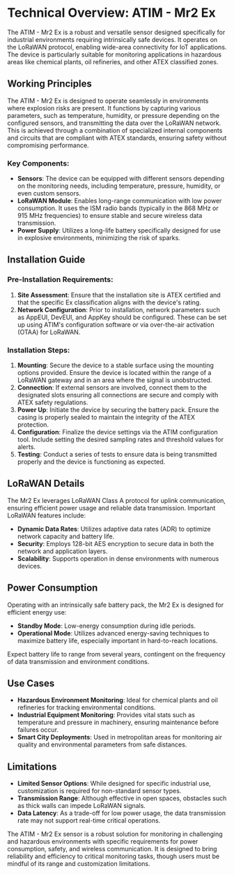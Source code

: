 # Technical Overview: ATIM - Mr2 Ex

The ATIM - Mr2 Ex is a robust and versatile sensor designed specifically for industrial environments requiring intrinsically safe devices. It operates on the LoRaWAN protocol, enabling wide-area connectivity for IoT applications. The device is particularly suitable for monitoring applications in hazardous areas like chemical plants, oil refineries, and other ATEX classified zones.

## Working Principles

The ATIM - Mr2 Ex is designed to operate seamlessly in environments where explosion risks are present. It functions by capturing various parameters, such as temperature, humidity, or pressure depending on the configured sensors, and transmitting the data over the LoRaWAN network. This is achieved through a combination of specialized internal components and circuits that are compliant with ATEX standards, ensuring safety without compromising performance.

### Key Components:
- **Sensors**: The device can be equipped with different sensors depending on the monitoring needs, including temperature, pressure, humidity, or even custom sensors.
- **LoRaWAN Module**: Enables long-range communication with low power consumption. It uses the ISM radio bands (typically in the 868 MHz or 915 MHz frequencies) to ensure stable and secure wireless data transmission.
- **Power Supply**: Utilizes a long-life battery specifically designed for use in explosive environments, minimizing the risk of sparks.

## Installation Guide

### Pre-Installation Requirements:
1. **Site Assessment**: Ensure that the installation site is ATEX certified and that the specific Ex classification aligns with the device's rating.
2. **Network Configuration**: Prior to installation, network parameters such as AppEUI, DevEUI, and AppKey should be configured. These can be set up using ATIM's configuration software or via over-the-air activation (OTAA) for LoRaWAN.

### Installation Steps:
1. **Mounting**: Secure the device to a stable surface using the mounting options provided. Ensure the device is located within the range of a LoRaWAN gateway and in an area where the signal is unobstructed.
2. **Connection**: If external sensors are involved, connect them to the designated slots ensuring all connections are secure and comply with ATEX safety regulations.
3. **Power Up**: Initiate the device by securing the battery pack. Ensure the casing is properly sealed to maintain the integrity of the ATEX protection.
4. **Configuration**: Finalize the device settings via the ATIM configuration tool. Include setting the desired sampling rates and threshold values for alerts.
5. **Testing**: Conduct a series of tests to ensure data is being transmitted properly and the device is functioning as expected.

## LoRaWAN Details

The Mr2 Ex leverages LoRaWAN Class A protocol for uplink communication, ensuring efficient power usage and reliable data transmission. Important LoRaWAN features include:

- **Dynamic Data Rates**: Utilizes adaptive data rates (ADR) to optimize network capacity and battery life.
- **Security**: Employs 128-bit AES encryption to secure data in both the network and application layers.
- **Scalability**: Supports operation in dense environments with numerous devices.

## Power Consumption

Operating with an intrinsically safe battery pack, the Mr2 Ex is designed for efficient energy use:

- **Standby Mode**: Low-energy consumption during idle periods.
- **Operational Mode**: Utilizes advanced energy-saving techniques to maximize battery life, especially important in hard-to-reach locations.

Expect battery life to range from several years, contingent on the frequency of data transmission and environment conditions.

## Use Cases

- **Hazardous Environment Monitoring**: Ideal for chemical plants and oil refineries for tracking environmental conditions.
- **Industrial Equipment Monitoring**: Provides vital stats such as temperature and pressure in machinery, ensuring maintenance before failures occur.
- **Smart City Deployments**: Used in metropolitan areas for monitoring air quality and environmental parameters from safe distances.

## Limitations

- **Limited Sensor Options**: While designed for specific industrial use, customization is required for non-standard sensor types.
- **Transmission Range**: Although effective in open spaces, obstacles such as thick walls can impede LoRaWAN signals.
- **Data Latency**: As a trade-off for low power usage, the data transmission rate may not support real-time critical operations.

The ATIM - Mr2 Ex sensor is a robust solution for monitoring in challenging and hazardous environments with specific requirements for power consumption, safety, and wireless communication. It is designed to bring reliability and efficiency to critical monitoring tasks, though users must be mindful of its range and customization limitations.